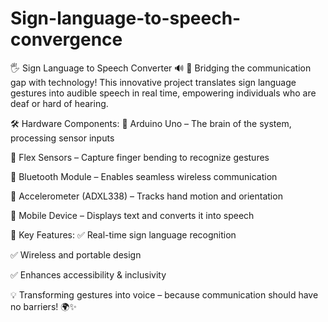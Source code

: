 # Sign-language-to-speech-convergence
🖐️ Sign Language to Speech Converter 🔊
🚀 Bridging the communication gap with technology! This innovative project translates sign language gestures into audible speech in real time, empowering individuals who are deaf or hard of hearing.

🛠️ Hardware Components:
🔹 Arduino Uno – The brain of the system, processing sensor inputs

🔹 Flex Sensors – Capture finger bending to recognize gestures

🔹 Bluetooth Module – Enables seamless wireless communication

🔹 Accelerometer (ADXL338) – Tracks hand motion and orientation

🔹 Mobile Device – Displays text and converts it into speech

🌟 Key Features:
✅ Real-time sign language recognition

✅ Wireless and portable design

✅ Enhances accessibility & inclusivity

💡 Transforming gestures into voice – because communication should have no barriers! 🌍✨
